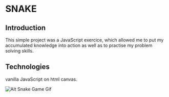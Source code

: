 # SNAKE 

## Introduction
This simple project was a JavaScript exercice, which allowed me to put my accumulated knowledge into action as well as to practise my problem solving skills.

## Technologies 
vanilla JavaScript on html canvas.

![Alt Snake Game Gif](https://media.giphy.com/media/73pNlQZH522GsM5en9/giphy.gif)



